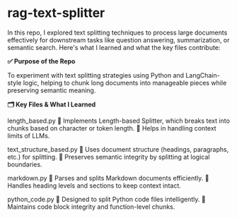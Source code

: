 # rag-text-splitter
 In this repo, I explored text splitting techniques to process large documents effectively for downstream tasks like question answering, summarization, or semantic search. Here's what I learned and what the key files contribute:


**✅ Purpose of the Repo**

To experiment with text splitting strategies using Python and LangChain-style logic, helping to chunk long documents into manageable pieces while preserving semantic meaning.

**🗂️ Key Files & What I Learned**

length_based.py
🔹 Implements Length-based Splitter, which breaks text into chunks based on character or token length.
🔹 Helps in handling context limits of LLMs.


text_structure_based.py
🔹 Uses document structure (headings, paragraphs, etc.) for splitting.
🔹 Preserves semantic integrity by splitting at logical boundaries.


markdown.py
🔹 Parses and splits Markdown documents efficiently.
🔹 Handles heading levels and sections to keep context intact.


python_code.py
🔹 Designed to split Python code files intelligently.
🔹 Maintains code block integrity and function-level chunks.
